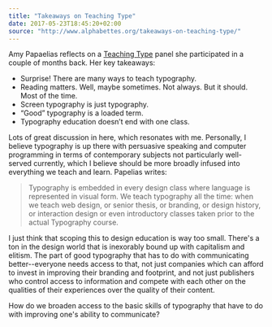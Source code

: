 ```yaml
---
title: "Takeaways on Teaching Type"
date: 2017-05-23T18:45:20+02:00
source: "http://www.alphabettes.org/takeaways-on-teaching-type/"
---
```


Amy Papaelias reflects on a [Teaching Type](https://designincubation.com/design-events/teaching-type-a-panel-conversation-on-typography-education/) panel she participated in a couple of months back. Her key takeaways:

* Surprise! There are many ways to teach typography.
* Reading matters. Well, maybe sometimes. Not always. But it should. Most of the time.
* Screen typography is just typography.
* “Good” typography is a loaded term.
* Typography education doesn’t end with one class.

Lots of great discussion in here, which resonates with me. Personally, I believe typography is up there with persuasive speaking and computer programming in terms of contemporary subjects not particularly well-served currently, which I believe should be more broadly infused into everything we teach and learn. Papelias writes:

> Typography is embedded in every design class where language is represented in visual form. We teach typography all the time: when we teach web design, or senior thesis, or branding, or design history, or interaction design or even introductory classes taken prior to the actual Typography course.

I just think that scoping this to design education is way too small. There's a ton in the design world that is inexorably bound up with capitalism and elitism. The part of good typography that has to do with communicating better--everyone needs access to that, not just companies which can afford to invest in improving their branding and footprint, and not just publishers who control access to information and compete with each other on the qualities of their experiences over the quality of their content.

How do we broaden access to the basic skills of typography that have to do with improving one's ability to communicate?
